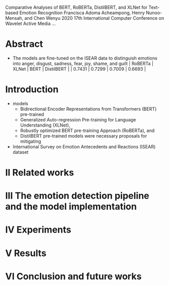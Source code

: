 Comparative Analyses of BERT, RoBERTa, DistilBERT, and XLNet
  for Text-based Emotion Recognition
Francisca Adoma Acheampong, Henry Nunoo-Mensah, and Chen Wenyu
2020 17th International Computer Conference on Wavelet Active Media …

# Abstract

* The models are fine-tuned on the ISEAR data to distinguish emotions into
  anger, disgust, sadness, fear, joy, shame, and guilt
  | RoBERTa	| XLNet	  | BERT	  | DistilBERT	|
  | 0.7431	| 0.7299	| 0.7009	| 0.6693	    |

# Introduction

* models
  * Bidirectional Encoder Representations from Transformers (BERT) pre-trained
  * Generalized Auto-regression Pre-training for Language Understanding (XLNet),
  * Robustly optimized BERT pre-training Approach (RoBERTa), and
  * DistilBERT pre-trained models were necessary proposals for mitigating
* International Survey on Emotion Antecedents and Reactions (ISEAR) dataset

# II Related works

# III The emotion detection pipeline and the model implementation

# IV Experiments

# V Results

# VI Conclusion and future works
